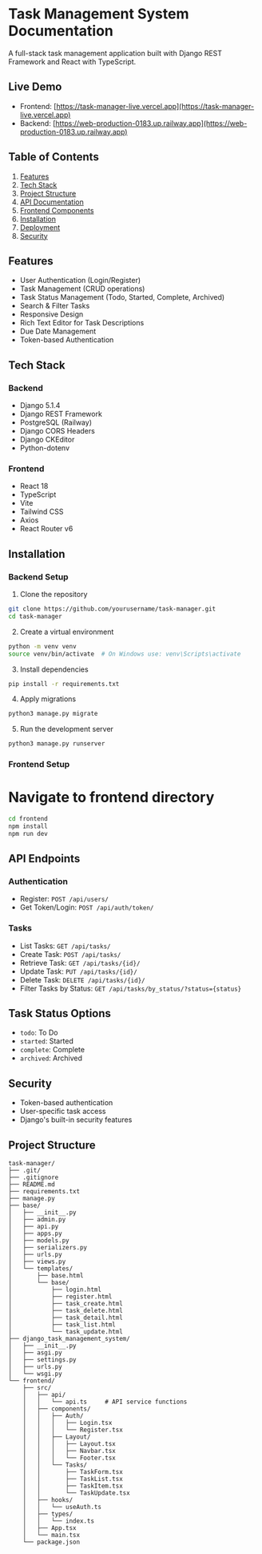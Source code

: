 # Task Management System Documentation

A full-stack task management application built with Django REST Framework and React with TypeScript.

## Live Demo
- Frontend: [https://task-manager-live.vercel.app](https://task-manager-live.vercel.app)
- Backend: [https://web-production-0183.up.railway.app](https://web-production-0183.up.railway.app)

## Table of Contents
1. [Features](#features)
2. [Tech Stack](#tech-stack)
3. [Project Structure](#project-structure)
4. [API Documentation](#api-documentation)
5. [Frontend Components](#frontend-components)
6. [Installation](#installation)
7. [Deployment](#deployment)
8. [Security](#security)

## Features
- User Authentication (Login/Register)
- Task Management (CRUD operations)
- Task Status Management (Todo, Started, Complete, Archived)
- Search & Filter Tasks
- Responsive Design
- Rich Text Editor for Task Descriptions
- Due Date Management
- Token-based Authentication

## Tech Stack

### Backend
- Django 5.1.4
- Django REST Framework
- PostgreSQL (Railway)
- Django CORS Headers
- Django CKEditor
- Python-dotenv

### Frontend
- React 18
- TypeScript
- Vite
- Tailwind CSS
- Axios
- React Router v6

## Installation

### Backend Setup

1. Clone the repository
```bash
git clone https://github.com/yourusername/task-manager.git
cd task-manager
```

2. Create a virtual environment
````bash
python -m venv venv
source venv/bin/activate  # On Windows use: venv\Scripts\activate
````

3. Install dependencies
````bash
pip install -r requirements.txt
````

4. Apply migrations
````bash
python3 manage.py migrate
````

5. Run the development server
````bash
python3 manage.py runserver
````

### Frontend Setup

# Navigate to frontend directory
````bash
cd frontend
npm install
npm run dev
````

## API Endpoints
### Authentication

- Register: `POST /api/users/`
- Get Token/Login: `POST /api/auth/token/`

### Tasks

- List Tasks: `GET /api/tasks/`
- Create Task: `POST /api/tasks/`
- Retrieve Task: `GET /api/tasks/{id}/`
- Update Task: `PUT /api/tasks/{id}/`
- Delete Task: `DELETE /api/tasks/{id}/`
- Filter Tasks by Status: `GET /api/tasks/by_status/?status={status}`

<!-- API Usage Examples -->

## Task Status Options

- `todo`: To Do
- `started`: Started
- `complete`: Complete
- `archived`: Archived

## Security

- Token-based authentication
- User-specific task access
- Django's built-in security features

## Project Structure

```
task-manager/
├── .git/
├── .gitignore
├── README.md
├── requirements.txt
├── manage.py
├── base/
│   ├── __init__.py
│   ├── admin.py
│   ├── api.py
│   ├── apps.py
│   ├── models.py
│   ├── serializers.py
│   ├── urls.py
│   ├── views.py
│   └── templates/
│       ├── base.html
│       └── base/
│           ├── login.html
│           ├── register.html
│           ├── task_create.html
│           ├── task_delete.html
│           ├── task_detail.html
│           ├── task_list.html
│           └── task_update.html
├── django_task_management_system/
│   ├── __init__.py
│   ├── asgi.py
│   ├── settings.py
│   ├── urls.py
│   └── wsgi.py
└── frontend/
    ├── src/
    │   ├── api/
    │   │   └── api.ts     # API service functions
    │   ├── components/
    │   │   ├── Auth/
    │   │   │   ├── Login.tsx
    │   │   │   └── Register.tsx
    │   │   ├── Layout/
    │   │   │   ├── Layout.tsx
    │   │   │   ├── Navbar.tsx
    │   │   │   └── Footer.tsx
    │   │   └── Tasks/
    │   │       ├── TaskForm.tsx
    │   │       ├── TaskList.tsx
    │   │       ├── TaskItem.tsx
    │   │       └── TaskUpdate.tsx
    │   ├── hooks/
    │   │   └── useAuth.ts
    │   ├── types/
    │   │   └── index.ts
    │   ├── App.tsx
    │   └── main.tsx
    └── package.json

```
